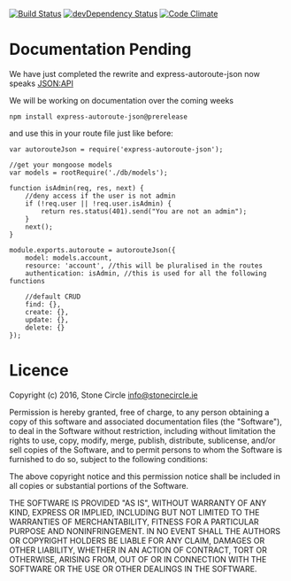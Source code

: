 [![Build Status](https://travis-ci.org/stonecircle/express-autoroute-json.png?branch=master)](https://travis-ci.org/stonecircle/express-autoroute-json)
[![devDependency Status](https://david-dm.org/stonecircle/express-autoroute-json/dev-status.svg?theme=shields.io)](https://david-dm.org/stonecircle/express-autoroute-json#info=devDependencies)
[![Code Climate](https://codeclimate.com/github/stonecircle/express-autoroute-json.png)](https://codeclimate.com/github/stonecircle/express-autoroute-json)

# Documentation Pending
We have just completed the rewrite and express-autoroute-json now speaks [JSON:API](https://jsonapi.org)

We will be working on documentation over the coming weeks

```
npm install express-autoroute-json@prerelease
```

and use this in your route file just like before:

```
var autorouteJson = require('express-autoroute-json');

//get your mongoose models
var models = rootRequire('./db/models');

function isAdmin(req, res, next) {
    //deny access if the user is not admin
    if (!req.user || !req.user.isAdmin) {
        return res.status(401).send("You are not an admin");
    }
    next();
}

module.exports.autoroute = autorouteJson({
    model: models.account,
    resource: 'account', //this will be pluralised in the routes
    authentication: isAdmin, //this is used for all the following functions

    //default CRUD
    find: {},
    create: {},
    update: {},
    delete: {}
});
```

# Licence
Copyright (c) 2016, Stone Circle <info@stonecircle.ie>

Permission is hereby granted, free of charge, to any person obtaining a copy of this software and associated documentation files (the "Software"), to deal in the Software without restriction, including without limitation the rights to use, copy, modify, merge, publish, distribute, sublicense, and/or sell copies of the Software, and to permit persons to whom the Software is furnished to do so, subject to the following conditions:

The above copyright notice and this permission notice shall be included in all copies or substantial portions of the Software.

THE SOFTWARE IS PROVIDED "AS IS", WITHOUT WARRANTY OF ANY KIND, EXPRESS OR IMPLIED, INCLUDING BUT NOT LIMITED TO THE WARRANTIES OF MERCHANTABILITY, FITNESS FOR A PARTICULAR PURPOSE AND NONINFRINGEMENT. IN NO EVENT SHALL THE AUTHORS OR COPYRIGHT HOLDERS BE LIABLE FOR ANY CLAIM, DAMAGES OR OTHER LIABILITY, WHETHER IN AN ACTION OF CONTRACT, TORT OR OTHERWISE, ARISING FROM, OUT OF OR IN CONNECTION WITH THE SOFTWARE OR THE USE OR OTHER DEALINGS IN THE SOFTWARE.
